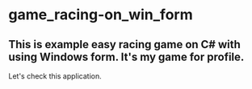 # game_racing-on_win_form
This is example easy racing game on C# with using Windows form. It's my game for profile.
---
Let's check this application.
